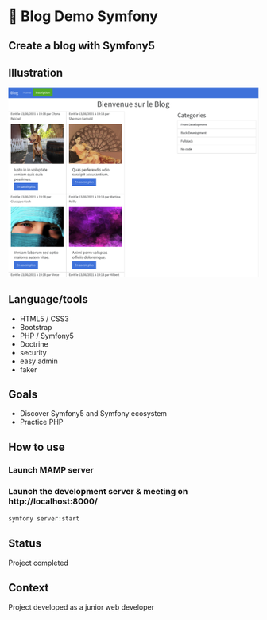 
#  :musical_score: Blog Demo Symfony

## Create a blog with Symfony5

## Illustration
![Exemple](screenshot.png)

## Language/tools
- HTML5 / CSS3 
- Bootstrap
- PHP / Symfony5
- Doctrine
- security
- easy admin
- faker

## Goals 
- Discover Symfony5 and Symfony ecosystem
- Practice PHP

## How to use 

### Launch MAMP server

### Launch the development server & meeting on http://localhost:8000/
``` php
symfony server:start
```

## Status
Project completed

## Context
Project developed as a junior web developer


